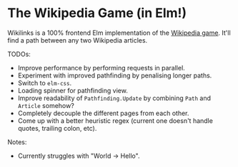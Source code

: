 # The Wikipedia Game (in Elm!)

Wikilinks is a 100% frontend Elm implementation of the [Wikipedia game](https://en.wikipedia.org/wiki/Wikipedia:Wiki_Game). It'll find a path between any two Wikipedia articles.

TODOs:
* Improve performance by performing requests in parallel.
* Experiment with improved pathfinding by penalising longer paths.
* Switch to `elm-css`.
* Loading spinner for pathfinding view.
* Improve readability of `Pathfinding.Update` by combining `Path` and `Article` somehow?
* Completely decouple the different pages from each other.
* Come up with a better heuristic regex (current one doesn't handle quotes, trailing colon, etc).

Notes:
* Currently struggles with "World -> Hello".